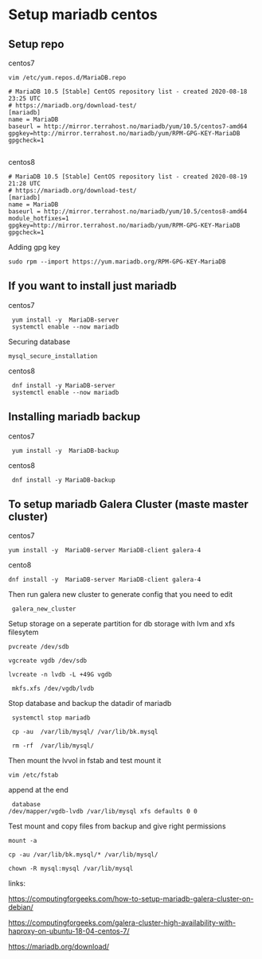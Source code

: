 # Setup mariadb centos 

## Setup repo 

centos7

`vim /etc/yum.repos.d/MariaDB.repo`
```
# MariaDB 10.5 [Stable] CentOS repository list - created 2020-08-18 23:25 UTC
# https://mariadb.org/download-test/
[mariadb]
name = MariaDB
baseurl = http://mirror.terrahost.no/mariadb/yum/10.5/centos7-amd64
gpgkey=http://mirror.terrahost.no/mariadb/yum/RPM-GPG-KEY-MariaDB
gpgcheck=1


```
centos8
```
# MariaDB 10.5 [Stable] CentOS repository list - created 2020-08-19 21:28 UTC
# https://mariadb.org/download-test/
[mariadb]
name = MariaDB
baseurl = http://mirror.terrahost.no/mariadb/yum/10.5/centos8-amd64
module_hotfixes=1
gpgkey=http://mirror.terrahost.no/mariadb/yum/RPM-GPG-KEY-MariaDB
gpgcheck=1
```
Adding gpg key

```
sudo rpm --import https://yum.mariadb.org/RPM-GPG-KEY-MariaDB
```

## If you want to install just mariadb

centos7
```
 yum install -y  MariaDB-server
 systemctl enable --now mariadb
```
Securing database
```
mysql_secure_installation
```

centos8
```
 dnf install -y MariaDB-server
 systemctl enable --now mariadb
```

## Installing mariadb backup

centos7
```
 yum install -y  MariaDB-backup
```

centos8
```
 dnf install -y MariaDB-backup
```

## To setup mariadb Galera Cluster (maste master cluster)


centos7
```
yum install -y  MariaDB-server MariaDB-client galera-4
```
cento8
```
dnf install -y  MariaDB-server MariaDB-client galera-4
```

Then run galera new cluster to generate config that you need to edit 
```
 galera_new_cluster
```

Setup storage on a seperate partition for db storage with lvm and xfs filesytem
```
pvcreate /dev/sdb

vgcreate vgdb /dev/sdb

lvcreate -n lvdb -L +49G vgdb

 mkfs.xfs /dev/vgdb/lvdb
```
Stop database and backup the datadir of mariadb
```
 systemctl stop mariadb

 cp -au  /var/lib/mysql/ /var/lib/bk.mysql
 
 rm -rf  /var/lib/mysql/
```
Then mount the lvvol in fstab and test mount it 

`vim /etc/fstab`

append at the end 

```
 database
/dev/mapper/vgdb-lvdb /var/lib/mysql xfs defaults 0 0
```
Test mount and copy files from backup and give right permissions

```
mount -a 

cp -au /var/lib/bk.mysql/* /var/lib/mysql/

chown -R mysql:mysql /var/lib/mysql

```



links:

https://computingforgeeks.com/how-to-setup-mariadb-galera-cluster-on-debian/

https://computingforgeeks.com/galera-cluster-high-availability-with-haproxy-on-ubuntu-18-04-centos-7/

https://mariadb.org/download/
